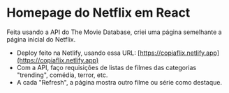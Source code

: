 # Homepage do Netflix em React

Feita usando a API do The Movie Database, criei uma página semelhante a página inicial do Netflix.

- Deploy feito na Netlify, usando essa URL: [https://copiaflix.netlify.app](https://copiaflix.netlify.app)
- Com a API, faço requisições de listas de filmes das categorias "trending", comédia, terror, etc. 
- A cada "Refresh", a página mostra outro filme ou série como destaque.
